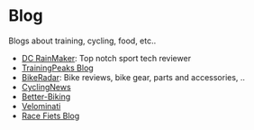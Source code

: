 # Blog

Blogs about training, cycling, food, etc..

* [DC RainMaker](http://www.dcrainmaker.com): Top notch sport tech reviewer
* [TrainingPeaks Blog](http://home.trainingpeaks.com/blog)
* [BikeRadar](http://www.bikeradar.com): Bike reviews, bike gear, parts and accessories, ..
* [CyclingNews](http://www.cyclingnews.com)
* [Better-Biking](http://better-biking.com)
* [Velominati](http://www.velominati.com)
* [Race Fiets Blog](http://racefietsblog.nl)
